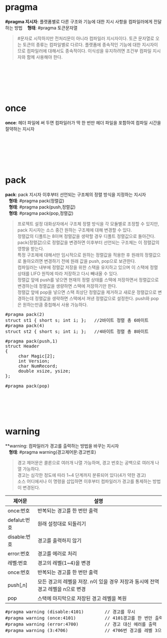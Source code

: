 # pragma
**#pragma 지시자**: 플랫폼별로 다른 구조와 기능에 대한 지시 사항을 컴파일러에게 전달하는 방법
&nbsp;&nbsp;&nbsp;**형태**: #pragma 토큰문자열
> #문자로 시작하지만 전처리문이 아니라 컴파일러 지시자이다.
> 토큰 문자열로 오는 토큰의 종류는 컴파일별로 다르다.
> 플랫폼에 종속적인 기능에 대한 지시자이므로 컴파일러에 대해서도 종속적이다.
> 이식성을 유지하려면 조건부 컴파일 지시자와 함께 사용해야 한다.

<br><br><br><br><br>

# once
**once**: 헤더 파일에 써 두면 컴파일러가 딱 한 번만 헤더 파일을 포함하여 컴파일 시간을 절약하는 지시자

<br><br><br><br><br>

# pack
**pack**: pack 지시자 이후부터 선언되는 구조체의 정렬 방식을 지정하는 지시자  
&nbsp;&nbsp;&nbsp;**형태**: #pragma pack(정렬값)  
&nbsp;&nbsp;&nbsp;**형태**: #pragma pack(push,정렬값)  
&nbsp;&nbsp;&nbsp;**형태**: #pragma pack(pop,정렬값)  
> 프로젝트 설정 대화상자에서 구조체 정렬 방식을 각 모듈별로 조정할 수 있지만, pack 지시자는 소스 중간 원하는 구조체에 대해 변경할 수 있다.   
> 정렬값의 디폴트는 8이며 정렬값을 생략할 경우 디폴트 정렬값으로 돌아간다.    
> pack(정렬값)으로 정렬값을 변경하면 이후부터 선언되는 구조체는 이 정렬값의 영향을 받는다.   
> 특정 구조체에 대해서만 임시적으로 원하는 정렬값을 적용한 후 원래의 정렬값으로 돌아오려면 변경하기 전에 원래 값을 push, pop으로 보관한다.  
> 컴파일러는 내부에 정렬값 저장을 위한 스택을 유지하고 있으며 이 스택에 정렬 상태를 LIFO 원칙에 따라 저장하고 다시 빼내올 수 있다.  
> 정렬값 앞에 push를 넣으면 현재의 정렬 상태를 스택에 저장하면서 정렬값으로 변경하는데 정렬값을 생량하면 스택에 저장하기만 한다.  
> 정렬값 앞에 pop을 넣으면 스택 최상단 정렬값을 제거하고 새로운 정렬값으로 변경하는데 정렬값을 생략하면 스택에서 꺼낸 정렬값으로 설정한다.
> push와 pop은 원하는만큼 중첩해서 사용 가능하다.

<pre>#pragma pack(2)
struct st1 { short s; int i; };   //2바이트 정렬 총 6바이트
#pragma pack(4)
struct st2 { short s; int i; };   //4바이트 정렬 총 8바이트</pre>

<pre>#pragma pack(push,1)
struct Header
{
     char Magic[2];
     int Version;
     char NumRecord;
     double xsize, ysize;
};

#pragma pack(pop)</pre><br><br><br><br>

# warning
**warning: 컴파일러가 경고를 출력하는 방법을 바꾸는 지시자  
&nbsp;&nbsp;&nbsp;**형태**: #pragma warning(경고제어문:경고번호)  
> 경고 제어문은 콜론으로 여러개 나열 가능하며, 경고 번호는 공백으로 여러개 나열 가능하다.   
> 경고는 심각한 정도에 따라 1~4 단계까지 분류되어 있다(4가 약한 경고)  
> 소스 어디에서나 이 명령을 삽입하면 이후부터 컴파일러가 경고를 통제하는 방법이 변경된다.

|제어문|설명|
|----|----|
|once:번호|반복되는 경고를 한 번만 출력|
|defalut:번호|	원래 설정대로 되돌리기|
|disable:번호|경고를 출력하지 않기|
|error:번호|경고를 에러로 처리|
|레벨:번호|경고의 레벨(1~4)을 변경|
|once:번호|반복되는 경고를 한 번만 출력|
|push[,n]|모든 경고의 레벨을 저장. n이 있을 경우 저장과 동시에 전역 경고 레벨을 n으로 변경|
|pop|스택에 마지막으로 저장된 경고 레벨을 복원|

<pre>
#pragma warning (disable:4101)        // 경고를 무시
#pragma warning (once:4101)           // 4101경고를 한 번만 출력
#pragma warning (error:4700)          // 경고 대신 에러를 출력
#pragma warning (3:4706)              // 4706번 경고를 레벨 3으로 증가</pre>
